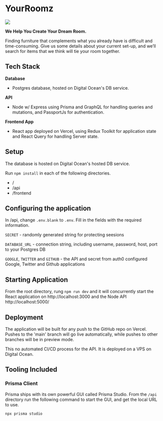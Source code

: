 # YourRoomz

![](app.gif)

**We Help You Create Your Dream Room.**

Finding furniture that complements what you already have is difficult and time-consuming. Give us some details about your current set-up, and we’ll search for items that we think will tie your room together.

## Tech Stack

**Database**

- Postgres database, hosted on Digital Ocean's DB service.

**API**

- Node w/ Express using Prisma and GraphQL for handling queries and mutations, and PassportJs for authentication.

**Frontend App**

- React app deployed on Vercel, using Redux Toolkit for application state and React Query for handling Server state.

## Setup

The database is hosted on Digital Ocean's hosted DB service.

Run `npm install` in each of the following directories.

- /
- /api
- /frontend

## Configuring the application

In /api, change `.env.blank` to `.env`. Fill in the fields with the required information.

`SECRET` - randomly generated string for protecting seesions

`DATABASE_URL` - connection string, including username, password, host, port to your Postgres DB

`GOOGLE`, `TWITTER` and `GITHUB` - the API and secret from auth0 configured Google, Twitter and Github applications

## Starting Application

From the root directory, rung `npm run dev` and it will concurrently start the React application on http://localhost:3000 and the Node API http://localhost:5000/

## Deployment

The application will be built for any push to the GitHub repo on Vercel. Pushes to the 'main' branch will go live automatically, while pushes to other branches will be in preview mode.

This no automated CI/CD process for the API. It is deployed on a VPS on Digital Ocean.

## Tooling Included

### Prisma Client

Prisma ships with its own powerful GUI called Prisma Studio. From the `/api` directory run the following command to start the GUI, and get the local URL to use.

`npx prisma studio`
